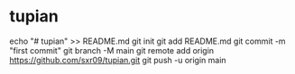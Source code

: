 # tupian
echo "# tupian" >> README.md 
git init 
git add README.md 
git commit -m "first commit" 
git branch -M main 
git remote add origin https://github.com/sxr09/tupian.git
 git push -u origin main
